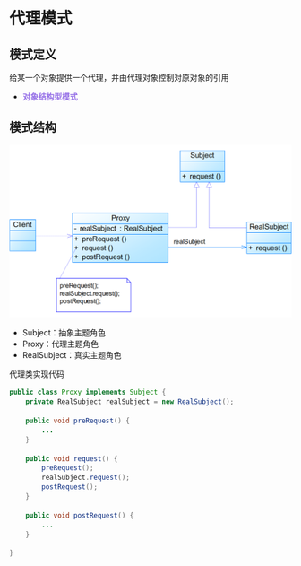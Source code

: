 # 代理模式

##  模式定义

给某一个对象提供一个代理，并由代理对象控制对原对象的引用

- <font color=#956FE7>**对象结构型模式**</font>

## 模式结构

![img](assets/9dd4601850c645ef83f1f649da9cf2ea.png)

- Subject：抽象主题角色
- Proxy：代理主题角色
- RealSubject：真实主题角色

代理类实现代码

```java
public class Proxy implements Subject {
    private RealSubject realSubject = new RealSubject();

    public void preRequest() {
        ...
    }

    public void request() {
        preRequest();
        realSubject.request();
        postRequest();
    }

    public void postRequest() {
        ...
    }

}
```
